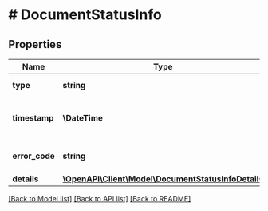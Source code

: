# # DocumentStatusInfo

## Properties

Name | Type | Description | Notes
------------ | ------------- | ------------- | -------------
**type** | **string** | Тип статуса документа |
**timestamp** | **\DateTime** | Время записи информации (ISO string) |
**error_code** | **string** | Код ошибки (только для type: &#39;error&#39;) | [optional]
**details** | [**\OpenAPI\Client\Model\DocumentStatusInfoDetails**](DocumentStatusInfoDetails.md) |  | [optional]

[[Back to Model list]](../../README.md#models) [[Back to API list]](../../README.md#endpoints) [[Back to README]](../../README.md)
